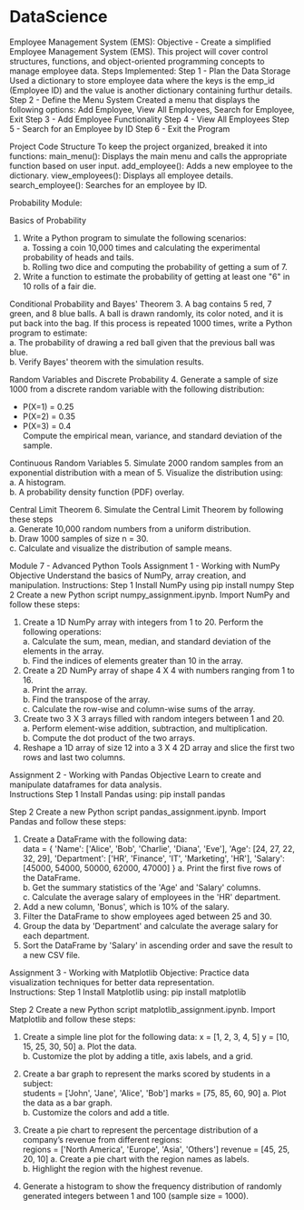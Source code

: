 # DataScience

Employee Management System (EMS):
Objective - Create a simplified Employee Management System (EMS). This project will cover control structures, functions, and object-oriented programming concepts to manage employee data.
Steps Implemented:
Step 1 - Plan the Data Storage
Used a dictionary to store employee data where the keys is the emp_id (Employee ID) and the value is another dictionary containing furthur details.
Step 2 - Define the Menu System
Created a menu that displays the following options: Add Employee, View All Employees, Search for Employee, Exit
Step 3 - Add Employee Functionality
Step 4 - View All Employees
Step 5 - Search for an Employee by ID
Step 6 - Exit the Program

Project Code Structure
To keep the project organized, breaked it into functions:
main_menu(): Displays the main menu and calls the appropriate function based on user input.
add_employee(): Adds a new employee to the dictionary.
view_employees(): Displays all employee details.
search_employee(): Searches for an employee by ID.

Probability Module:

Basics of Probability
1. Write a Python program to simulate the following scenarios:  
  a. Tossing a coin 10,000 times and calculating the experimental probability of heads and tails.  
  b. Rolling two dice and computing the probability of getting a sum of 7.  
2. Write a function to estimate the probability of getting at least one "6" in 10 rolls of a fair die.  

Conditional Probability and Bayes' Theorem
3. A bag contains 5 red, 7 green, and 8 blue balls. A ball is drawn randomly, its color noted, and it is put back into the bag. If this process is repeated 1000 times, write a Python program to estimate:  
  a. The probability of drawing a red ball given that the previous ball was blue.  
  b. Verify Bayes' theorem with the simulation results.  

Random Variables and Discrete Probability
4. Generate a sample of size 1000 from a discrete random variable with the following distribution:  
  - P(X=1) = 0.25  
  - P(X=2) = 0.35  
  - P(X=3) = 0.4  
  Compute the empirical mean, variance, and standard deviation of the sample.  

Continuous Random Variables
5. Simulate 2000 random samples from an exponential distribution with a mean of 5. Visualize the distribution using:  
  a. A histogram.  
  b. A probability density function (PDF) overlay.  

Central Limit Theorem
6. Simulate the Central Limit Theorem by following these steps  
  a. Generate 10,000 random numbers from a uniform distribution.  
  b. Draw 1000 samples of size n = 30.  
  c. Calculate and visualize the distribution of sample means.  

Module 7 - Advanced Python Tools
Assignment 1 - Working with NumPy
Objective Understand the basics of NumPy, array creation, and manipulation.
Instructions:
Step 1 Install NumPy using
pip install numpy
Step 2 Create a new Python script numpy_assignment.ipynb. Import NumPy and follow these steps:  
1. Create a 1D NumPy array with integers from 1 to 20. Perform the following operations:  
  a. Calculate the sum, mean, median, and standard deviation of the elements in the array.  
  b. Find the indices of elements greater than 10 in the array.  
2. Create a 2D NumPy array of shape 4 X 4 with numbers ranging from 1 to 16.  
  a. Print the array.  
  b. Find the transpose of the array.  
  c. Calculate the row-wise and column-wise sums of the array.  
3. Create two 3 X 3 arrays filled with random integers between 1 and 20.  
  a. Perform element-wise addition, subtraction, and multiplication.  
  b. Compute the dot product of the two arrays.  
4. Reshape a 1D array of size 12 into a 3 X 4 2D array and slice the first two rows and last two columns.  

Assignment 2 - Working with Pandas
Objective Learn to create and manipulate dataframes for data analysis.  
Instructions
Step 1 Install Pandas using:
pip install pandas

Step 2 Create a new Python script pandas_assignment.ipynb. Import Pandas and follow these steps:  
1. Create a DataFrame with the following data:  
  data = {
      'Name': ['Alice', 'Bob', 'Charlie', 'Diana', 'Eve'],
      'Age': [24, 27, 22, 32, 29],
      'Department': ['HR', 'Finance', 'IT', 'Marketing', 'HR'],
      'Salary': [45000, 54000, 50000, 62000, 47000]
  }
  a. Print the first five rows of the DataFrame.  
  b. Get the summary statistics of the 'Age' and 'Salary' columns.  
  c. Calculate the average salary of employees in the 'HR' department.  
2. Add a new column, 'Bonus', which is 10% of the salary.  
3. Filter the DataFrame to show employees aged between 25 and 30.  
4. Group the data by 'Department' and calculate the average salary for each department.  
5. Sort the DataFrame by 'Salary' in ascending order and save the result to a new CSV file.  

Assignment 3 - Working with Matplotlib
Objective: Practice data visualization techniques for better data representation.  
Instructions:
Step 1 Install Matplotlib using:
pip install matplotlib

Step 2 Create a new Python script matplotlib_assignment.ipynb. Import Matplotlib and follow these steps:  
1. Create a simple line plot for the following data:
  x = [1, 2, 3, 4, 5]
  y = [10, 15, 25, 30, 50]
  a. Plot the data.  
  b. Customize the plot by adding a title, axis labels, and a grid.

3. Create a bar graph to represent the marks scored by students in a subject:  
  students = ['John', 'Jane', 'Alice', 'Bob']
  marks = [75, 85, 60, 90]
  a. Plot the data as a bar graph.  
  b. Customize the colors and add a title.  
  
4. Create a pie chart to represent the percentage distribution of a company’s revenue from different regions:  
  regions = ['North America', 'Europe', 'Asia', 'Others']
  revenue = [45, 25, 20, 10]
  a. Create a pie chart with the region names as labels.  
  b. Highlight the region with the highest revenue.  

5. Generate a histogram to show the frequency distribution of randomly generated integers between 1 and 100 (sample size = 1000).  
